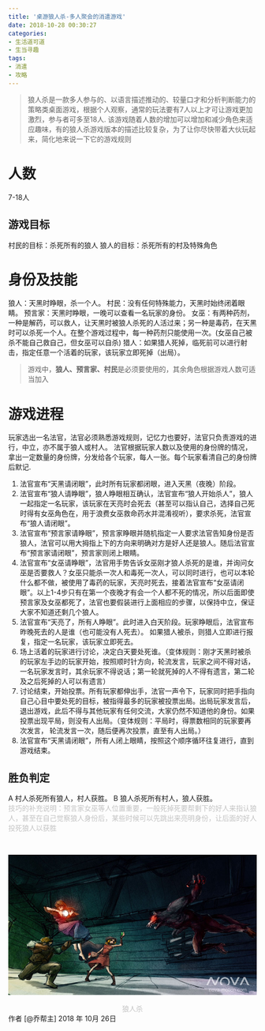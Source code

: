 ```yaml
---
title: '桌游狼人杀-多人聚会的消遣游戏'
date: 2018-10-28 00:30:27
categories:
- 生活道可道
- 生当寻趣
tags:
- 消遣
- 攻略
---
```




>狼人杀是一款多人参与的、以语言描述推动的、较量口才和分析判断能力的策略类桌面游戏，根据个人观察，通常的玩法要有7人以上才可让游戏更加激烈，参与者可多至18人.
该游戏随着人数的增加可以增加和减少角色来适应趣味，有的狼人杀游戏版本的描述比较复杂，为了让你尽快带着大伙玩起来，简化地来说一下它的游戏规则

<!-- more -->
#  人数
7-18人
##  游戏目标
村民的目标：杀死所有的狼人
狼人的目标：杀死所有的村及特殊角色
#  身份及技能
狼人：天黑时睁眼，杀一个人。
村民：没有任何特殊能力，天黑时始终闭着眼睛。
预言家：天黑时睁眼，一晚可以查看一名玩家的身份。
女巫：有两种药剂，一种是解药，可以救人，让天黑时被狼人杀死的人活过来；另一种是毒药，在天黑时可以杀死一个人。在整个游戏过程中，每一种药剂只能使用一次。(女巫自己被杀不能自己救自己，但女巫可以自杀)
猎人：如果猎人死掉，临死前可以进行射击，指定任意一个活着的玩家，该玩家立即死掉（出局）。
>游戏中，**狼人、预言家、村民**是必须要使用的，其余角色根据游戏人数可适当加入
#  游戏进程
玩家选出一名法官，法官必须熟悉游戏规则，记忆力也要好，法官只负责游戏的进行，中立，亦不属于狼人或村人。
法官根据玩家人数以及使用的身份牌的情况，拿出一定数量的身份牌，分发给各个玩家，每人一张。每个玩家看清自己的身份牌后默记.
1. 法官宣布“天黑请闭眼”，此时所有玩家都闭眼，进入天黑（夜晚）阶段。
2. 法官宣布“狼人请睁眼”，狼人睁眼相互确认，法官宣布“狼人开始杀人”，狼人一起指定一名玩家，该玩家在天亮时会死去（甚至可以指认自己，选择自己死时得有女巫角色在，用于浪费女巫救命药水并混淆视听），要求杀死，法官宣布“狼人请闭眼”。
3. 法官宣布“预言家请睁眼”，预言家睁眼并随机指定一人要求法官告知身份是否狼人，法官可以用大拇指上下的方向来明确对方是好人还是狼人。随后法官宣布“预言家请闭眼”，预言家则闭上眼睛。
4. 法官宣布“女巫请睁眼”，法官用手势告诉女巫刚才狼人杀死的是谁，并询问女巫是否要救人？女巫只能杀一次人和毒死一次人，可以同时进行，也可以本轮什么都不做，被使用了毒药的玩家，天亮时死去，接着法官宣布“女巫请闭眼”。以上1-4步只有在第一个夜晚才有会一个人都不死的情况，所以后面即使预言家及女巫都死了，法官也要假装进行上面相应的步骤，以保持中立，保证大家不知道还剩几个狼人。
5. 法官宣布“天亮了，所有人睁眼”。此时进入白天阶段。玩家睁眼后，法官宣布昨晚死去的人是谁（也可能没有人死去）。 如果猎人被杀，则猎人立即进行报复，指定一名玩家，该玩家立即死去。
6. 场上活着的玩家进行讨论，决定白天要处死谁。（变体规则：刚才天黑时被杀的玩家左手边的玩家开始，按照顺时针方向，轮流发言，玩家之间不得对话，一名玩家发言时，其余玩家不得说话；第一轮就死掉的人不得有遗言，第二轮及之后死掉的人可以有遗言）
7. 讨论结束，开始投票。所有玩家都伸出手，法官一声令下，玩家同时把手指向自己心目中要处死的目标，被指得最多的玩家被投票出局。出局玩家发言后，退出游戏，此后不得与其他玩家有任何交流，大家仍然不知道他的身份。如果投票出现平局，则没有人出局。（变体规则：平局时，得票数相同的玩家要再次发言， 轮流发言一次，随后便再次投票，直至有人出局。）
8. 法官宣布“天黑请闭眼”，所有人闭上眼睛，按照这个顺序循环往复进行，直到游戏结束。
##  胜负判定
A 村人杀死所有狼人，村人获胜。
B 狼人杀死所有村人，狼人获胜。
<br/>
<font color=#c3c3c3>技巧的补充说明：预言家女巫等人位置重要，一般死掉死要帮剩下的好人来指认狼人，甚至在自己觉察狼人身份后，某些时候可以先跳出来亮明身份，让后面的好人投死狼人以获胜</font>
    



<br/>

![碧海饮冰人](/images/wolf-kill.jpg)
<center><font color=#c3c3c3>狼人杀</font></center>
作者 [@乔帮主]    
2018 年 10月 26日    



